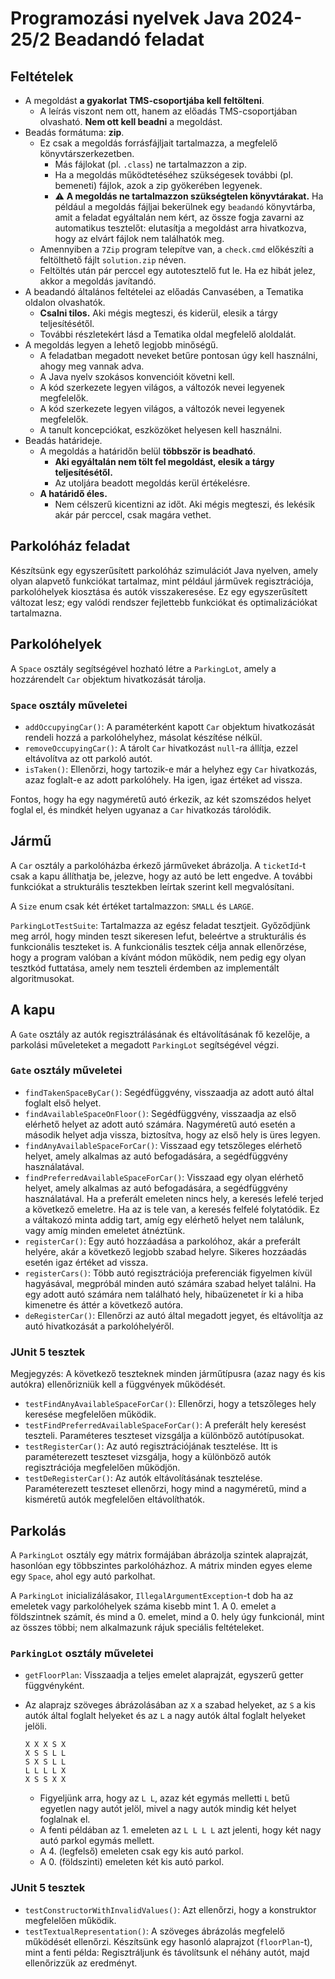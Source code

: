 <h1>Programozási nyelvek Java 2024-25/2 Beadandó feladat</h1>
<h2>Feltételek</h2>
<ul>
<li>A megoldást <strong>a gyakorlat TMS-csoportjába kell feltölteni</strong>.
<ul>
<li>A leírás viszont nem ott, hanem az előadás TMS-csoportjában olvasható. <strong>Nem ott kell beadni</strong> a megoldást.</li>
</ul>
</li>
<li>Beadás formátuma: <strong>zip</strong>.
<ul>
<li>Ez csak a megoldás forrásfájljait tartalmazza, a megfelelő könyvtárszerkezetben.
<ul>
<li>Más fájlokat (pl. <code>.class</code>) ne tartalmazzon a zip.</li>
<li>Ha a megoldás működtetéséhez szükségesek további (pl. bemeneti) fájlok, azok a zip gyökerében legyenek.</li>
<li>⚠️ <strong>A megoldás ne tartalmazzon szükségtelen könyvtárakat.</strong> Ha például a megoldás fájljai bekerülnek egy <code>beadandó</code> könyvtárba, amit a feladat egyáltalán nem kért, az össze fogja zavarni az automatikus tesztelőt: elutasítja a megoldást arra hivatkozva, hogy az elvárt fájlok nem találhatók meg.</li>
</ul>
</li>
<li>Amennyiben a <code>7Zip</code> program telepítve van, a <code>check.cmd</code> előkészíti a feltölthető fájlt <code>solution.zip</code> néven.</li>
<li>Feltöltés után pár perccel egy autotesztelő fut le. Ha ez hibát jelez, akkor a megoldás javítandó.</li>
</ul>
</li>
<li>A beadandó általános feltételei az előadás Canvasében, a Tematika oldalon olvashatók.
<ul>
<li><strong>Csalni tilos.</strong> Aki mégis megteszi, és kiderül, elesik a tárgy teljesítésétől.</li>
<li>További részletekért lásd a Tematika oldal megfelelő aloldalát.</li>
</ul>
</li>
<li>A megoldás legyen a lehető legjobb minőségű.
<ul>
<li>A feladatban megadott neveket betűre pontosan úgy kell használni, ahogy meg vannak adva.</li>
<li>A Java nyelv szokásos konvencióit követni kell.</li>
<li>A kód szerkezete legyen világos, a változók nevei legyenek megfelelők.</li>
<li>A kód szerkezete legyen világos, a változók nevei legyenek megfelelők.</li>
<li>A tanult koncepciókat, eszközöket helyesen kell használni.</li>
</ul>
</li>
<li>Beadás határideje.
<ul>
<li>A megoldás a határidőn belül <strong>többször is beadható</strong>.
<ul>
<li><strong>Aki egyáltalán nem tölt fel megoldást, elesik a tárgy teljesítésétől.</strong></li>
<li>Az utoljára beadott megoldás kerül értékelésre.</li>
</ul>
</li>
<li><strong>A határidő éles.</strong>
<ul>
<li>Nem célszerű kicentizni az időt. Aki mégis megteszi, és lekésik akár pár perccel, csak magára vethet.</li>
</ul>
</li>
</ul>
</li>
</ul>
<h2>Parkolóház feladat</h2>
<p>Készítsünk egy egyszerűsített parkolóház szimulációt Java nyelven, amely olyan alapvető funkciókat tartalmaz, mint például járművek regisztrációja, parkolóhelyek kiosztása és autók visszakeresése. Ez egy egyszerűsített változat lesz; egy valódi rendszer fejlettebb funkciókat és optimalizációkat tartalmazna.</p>
<h2>Parkolóhelyek</h2>
<p>A <code>Space</code> osztály segítségével hozható létre a <code>ParkingLot</code>, amely a hozzárendelt <code>Car</code> objektum hivatkozását tárolja.</p>
<h3><code>Space</code> osztály műveletei</h3>
<ul>
<li><code>addOccupyingCar()</code>: A paraméterként kapott <code>Car</code> objektum hivatkozását rendeli hozzá a parkolóhelyhez, másolat készítése nélkül.</li>
<li><code>removeOccupyingCar()</code>: A tárolt <code>Car</code> hivatkozást <code>null</code>-ra állítja, ezzel eltávolítva az ott parkoló autót.</li>
<li><code>isTaken()</code>: Ellenőrzi, hogy tartozik-e már a helyhez egy <code>Car</code> hivatkozás, azaz foglalt-e az adott parkolóhely. Ha igen, igaz értéket ad vissza.</li>
</ul>
<p>Fontos, hogy ha egy nagyméretű autó érkezik, az két szomszédos helyet foglal el, és mindkét helyen ugyanaz a <code>Car</code> hivatkozás tárolódik.</p>
<h2>Jármű</h2>
<p>A <code>Car</code> osztály a parkolóházba érkező járműveket ábrázolja. A <code>ticketId</code>-t csak a kapu állíthatja be, jelezve, hogy az autó be lett engedve. A további funkciókat a strukturális tesztekben leírtak szerint kell megvalósítani.</p>
<p>A <code>Size</code> enum csak két értéket tartalmazzon: <code>SMALL</code> és <code>LARGE</code>.</p>
<p><code>ParkingLotTestSuite</code>: Tartalmazza az egész feladat tesztjeit. Győződjünk meg arról, hogy minden teszt sikeresen lefut, beleértve a strukturális és funkcionális teszteket is. A funkcionális tesztek célja annak ellenőrzése, hogy a program valóban a kívánt módon működik, nem pedig egy olyan tesztkód futtatása, amely nem teszteli érdemben az implementált algoritmusokat.</p>
<h2>A kapu</h2>
<p>A <code>Gate</code> osztály az autók regisztrálásának és eltávolításának fő kezelője, a parkolási műveleteket a megadott <code>ParkingLot</code> segítségével végzi.</p>
<h3><code>Gate</code> osztály műveletei</h3>
<ul>
<li><code>findTakenSpaceByCar()</code>: Segédfüggvény, visszaadja az adott autó által foglalt első helyet.</li>
<li><code>findAvailableSpaceOnFloor()</code>: Segédfüggvény, visszaadja az első elérhető helyet az adott autó számára. Nagyméretű autó esetén a második helyet adja vissza, biztosítva, hogy az első hely is üres legyen.</li>
<li><code>findAnyAvailableSpaceForCar()</code>: Visszaad egy tetszőleges elérhető helyet, amely alkalmas az autó befogadására, a segédfüggvény használatával.</li>
<li><code>findPreferredAvailableSpaceForCar()</code>: Visszaad egy olyan elérhető helyet, amely alkalmas az autó befogadására, a segédfüggvény használatával. Ha a preferált emeleten nincs hely, a keresés lefelé terjed a következő emeletre. Ha az is tele van, a keresés felfelé folytatódik. Ez a váltakozó minta addig tart, amíg egy elérhető helyet nem találunk, vagy amíg minden emeletet átnéztünk.</li>
<li><code>registerCar()</code>: Egy autó hozzáadása a parkolóhoz, akár a preferált helyére, akár a következő legjobb szabad helyre. Sikeres hozzáadás esetén igaz értéket ad vissza.</li>
<li><code>registerCars()</code>: Több autó regisztrációja preferenciák figyelmen kívül hagyásával, megpróbál minden autó számára szabad helyet találni. Ha egy adott autó számára nem található hely, hibaüzenetet ír ki a hiba kimenetre és áttér a következő autóra.</li>
<li><code>deRegisterCar()</code>: Ellenőrzi az autó által megadott jegyet, és eltávolítja az autó hivatkozását a parkolóhelyéről.</li>
</ul>
<h3>JUnit 5 tesztek</h3>
<p>Megjegyzés: A következő teszteknek minden járműtípusra (azaz nagy és kis autókra) ellenőrizniük kell a függvények működését.</p>
<ul>
<li><code>testFindAnyAvailableSpaceForCar()</code>: Ellenőrzi, hogy a tetszőleges hely keresése megfelelően működik.</li>
<li><code>testFindPreferredAvailableSpaceForCar()</code>: A preferált hely keresést teszteli. Paraméteres teszteset vizsgálja a különböző autótípusokat.</li>
<li><code>testRegisterCar()</code>: Az autó regisztrációjának tesztelése. Itt is paraméterezett teszteset vizsgálja, hogy a különböző autók regisztrációja megfelelően működjön.</li>
<li><code>testDeRegisterCar()</code>: Az autók eltávolításának tesztelése. Paraméterezett teszteset ellenőrzi, hogy mind a nagyméretű, mind a kisméretű autók megfelelően eltávolíthatók.</li>
</ul>
<h2>Parkolás</h2>
<p>A <code>ParkingLot</code> osztály egy mátrix formájában ábrázolja szintek alaprajzát, hasonlóan egy többszintes parkolóházhoz. A mátrix minden egyes eleme egy <code>Space</code>, ahol egy autó parkolhat.</p>
<p>A <code>ParkingLot</code> inicializálásakor, <code>IllegalArgumentException</code>-t dob ha az emeletek vagy parkolóhelyek száma kisebb mint 1. A 0. emelet a földszintnek számít, és mind a 0. emelet, mind a 0. hely úgy funkcionál, mint az összes többi; nem alkalmazunk rájuk speciális feltételeket.</p>
<h3><code>ParkingLot</code> osztály műveletei</h3>
<ul>
<li>
<p><code>getFloorPlan</code>: Visszaadja a teljes emelet alaprajzát, egyszerű getter függvényként.</p>
</li>
<li>
<p>Az alaprajz szöveges ábrázolásában az <code>X</code> a szabad helyeket, az <code>S</code> a kis autók által foglalt helyeket és az <code>L</code> a nagy autók által foglalt helyeket jelöli.</p>
<pre><code>X X X S X
X S S L L
S X S L L
L L L L X
X S S X X
</code></pre>
<ul>
<li>Figyeljünk arra, hogy az <code>L L</code>, azaz két egymás melletti <code>L</code> betű egyetlen nagy autót jelöl, mivel a nagy autók mindig két helyet foglalnak el.</li>
<li>A fenti példában az 1. emeleten az <code>L L L L</code> azt jelenti, hogy két nagy autó parkol egymás mellett.</li>
<li>A 4. (legfelső) emeleten csak egy kis autó parkol.</li>
<li>A 0. (földszinti) emeleten két kis autó parkol.</li>
</ul>
</li>
</ul>
<h3>JUnit 5 tesztek</h3>
<ul>
<li><code>testConstructorWithInvalidValues()</code>: Azt ellenőrzi, hogy a konstruktor megfelelően működik.</li>
<li><code>testTextualRepresentation()</code>: A szöveges ábrázolás megfelelő működését ellenőrzi. Készítsünk egy hasonló alaprajzot (<code>floorPlan</code>-t), mint a fenti példa: Regisztráljunk és távolítsunk el néhány autót, majd ellenőrizzük az eredményt.</li>
</ul>
